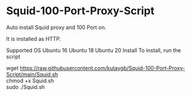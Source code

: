 # Squid-100-Port-Proxy-Script

Auto install Squid proxy and 100 Port on.

It is installed as HTTP.

Supported OS
Ubuntu 16
Ubuntu 18
Ubuntu 20
Install
To install, run the script

wget https://raw.githubusercontent.com/kutaygb/Squid-100-Port-Proxy-Script/main/Squid.sh <br />
chmod +x Squid.sh <br />
sudo ./Squid.sh
